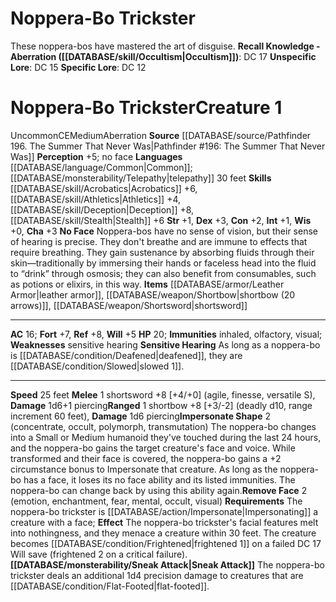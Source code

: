 ﻿---
ac: '16'
alignment: CE
charisma: '+3'
constitution: '+2'
creature_ability:
- Impersonate Shape
- No Face
- Remove Face
- Sensitive Hearing
- Sneak Attack
creature_family: '[[DATABASE/monsterfamily/Noppera-Bo|Noppera-Bo]]'
dexterity: '+3'
fortitude: '+7'
hp: '20'
id: '2721'
immunity:
- '[[DATABASE/trait/Inhaled|inhaled]]'
- '[[DATABASE/trait/Olfactory|olfactory]]'
- '[[DATABASE/trait/Visual|visual]]'
intelligence: '+1'
land_speed: '25'
language:
- '[[DATABASE/language/Common|Common]] ; [[DATABASE/monsterability/Telepathy|telepathy]]
  30 feet'
level: '1'
max_speed: '25'
name: Noppera-Bo Trickster
perception: '+5'
rarity: Uncommon
reflex: '+8'
sense:
- no face
size: Medium
skill:
- '[[DATABASE/skill/Acrobatics|Acrobatics]] +6'
- '[[DATABASE/skill/Athletics|Athletics]] +4'
- '[[DATABASE/skill/Deception|Deception]] +8'
- '[[DATABASE/skill/Stealth|Stealth]] +6'
source: '[[DATABASE/source/Pathfinder 196. The Summer That Never Was|Pathfinder #196:
  The Summer That Never Was]]'
speed:
- 25 feet
strength: '+1'
strength_req: '1'
strongest_save:
- Reflex
trait:
- '[[DATABASE/trait/Aberration|Aberration]]'
- '[[DATABASE/trait/Uncommon|Uncommon]]'
type: Creature
weakest_save:
- Will
weakness:
- sensitive hearing
will: '+5'
wisdom: '+0'

---
# Noppera-Bo Trickster

These noppera-bos have mastered the art of disguise.
**Recall Knowledge - Aberration ([[DATABASE/skill/Occultism|Occultism]])**: DC 17
**Unspecific Lore**: DC 15
**Specific Lore**: DC 12

# Noppera-Bo Trickster<span class="item-type">Creature 1</span>

<span class="trait-uncommon item-trait">Uncommon</span><span class="trait-alignment item-trait">CE</span><span class="trait-size item-trait">Medium</span><span class="item-trait">Aberration</span>
**Source** [[DATABASE/source/Pathfinder 196. The Summer That Never Was|Pathfinder #196: The Summer That Never Was]]
**Perception** +5; no face
**Languages** [[DATABASE/language/Common|Common]]; [[DATABASE/monsterability/Telepathy|telepathy]] 30 feet
**Skills** [[DATABASE/skill/Acrobatics|Acrobatics]] +6, [[DATABASE/skill/Athletics|Athletics]] +4, [[DATABASE/skill/Deception|Deception]] +8, [[DATABASE/skill/Stealth|Stealth]] +6
**Str** +1, **Dex** +3, **Con** +2, **Int** +1, **Wis** +0, **Cha** +3
**No Face** Noppera-bos have no sense of vision, but their sense of hearing is precise. They don't breathe and are immune to effects that require breathing. They gain sustenance by absorbing fluids through their skin—traditionally by immersing their hands or faceless head into the fluid to “drink” through osmosis; they can also benefit from consumables, such as potions or elixirs, in this way.
**Items** [[DATABASE/armor/Leather Armor|leather armor]], [[DATABASE/weapon/Shortbow|shortbow (20 arrows)]], [[DATABASE/weapon/Shortsword|shortsword]]

---
**AC** 16; **Fort** +7, **Ref** +8, **Will** +5
**HP** 20; **Immunities** inhaled, olfactory, visual; **Weaknesses** sensitive hearing
<span class="in-box-ability">**Sensitive Hearing** As long as a noppera-bo is [[DATABASE/condition/Deafened|deafened]], they are [[DATABASE/condition/Slowed|slowed 1]].</span>

---
**Speed** 25 feet
<span class="in-box-ability">**Melee** <span class="action-icon">1</span> shortsword +8 [+4/+0] (agile, finesse, versatile S), **Damage** 1d6+1 piercing</span><span class="in-box-ability">**Ranged** <span class="action-icon">1</span> shortbow +8 [+3/-2] (deadly d10, range increment 60 feet), **Damage** 1d6 piercing</span><span class="in-box-ability">**Impersonate Shape** <span class="action-icon">2</span> (concentrate, occult, polymorph, transmutation) The noppera-bo changes into a Small or Medium humanoid they've touched during the last 24 hours, and the noppera-bo gains the target creature's face and voice. While transformed and their face is covered, the noppera-bo gains a +2 circumstance bonus to Impersonate that creature. As long as the noppera-bo has a face, it loses its no face ability and its listed immunities. The noppera-bo can change back by using this ability again.</span><span class="in-box-ability">**Remove Face** <span class="action-icon">2</span> (emotion, enchantment, fear, mental, occult, visual) **Requirements** The noppera-bo trickster is [[DATABASE/action/Impersonate|Impersonating]] a creature with a face; **Effect** The noppera-bo trickster's facial features melt into nothingness, and they menace a creature within 30 feet. The creature becomes [[DATABASE/condition/Frightened|frightened 1]] on a failed DC 17 Will save (frightened 2 on a critical failure).</span><span class="in-box-ability">**[[DATABASE/monsterability/Sneak Attack|Sneak Attack]]** The noppera-bo trickster deals an additional 1d4 precision damage to creatures that are [[DATABASE/condition/Flat-Footed|flat-footed]].</span>